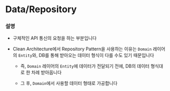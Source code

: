 #  Data/Repository

### 설명

- 구체적인 API 통신의 요청을 하는 부분입니다

- Clean Architecture에서 Repository Pattern을 사용하는 이유는 `Domain` 레이어의 `Entity`와, DB를 통해 받아오는 데이터 형식이 다를 수도 있기 때문입니다
    - 즉, `Domain` 레이어의 `Entity`에 데이터가 전달되기 전에, DB의 데이터 형식대로 한 차례 받아옵니다
    
    - 그 후, `Domain`에서 사용할 데이터 형태로 가공합니다
